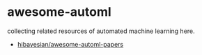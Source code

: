# awesome-automl   

collecting related resources of automated machine learning here.   

- [hibayesian/awesome-automl-papers](https://github.com/hibayesian/awesome-automl-papers)
